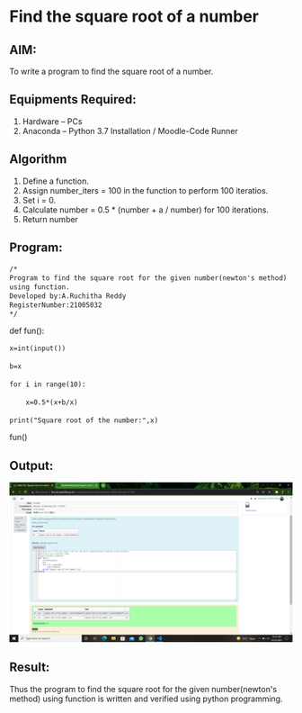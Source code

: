 # Find the square root of a number

## AIM:
To write a program to find the square root of a number.

## Equipments Required:
1. Hardware – PCs
2. Anaconda – Python 3.7 Installation / Moodle-Code Runner

## Algorithm
1. Define a function.
2. Assign number_iters = 100 in the function to perform 100 iteratios.
3. Set i = 0.
4. Calculate  number = 0.5 * (number + a / number) for 100 iterations.
5. Return number

## Program:
```
/*
Program to find the square root for the given number(newton's method) using function.
Developed by:A.Ruchitha Reddy 
RegisterNumber:21005032  
*/
```
def fun():

    x=int(input())

    b=x

    for i in range(10):

        x=0.5*(x+b/x)

    print("Square root of the number:",x)

fun()

## Output:
![gcd of two number](https://github.com/RuchithaReddy28/Square-root-of-a-number/blob/main/Screenshot%20(34).png?raw=true)


## Result:
Thus the program to find the square root for the given number(newton's method) using function is written and verified using python programming.
